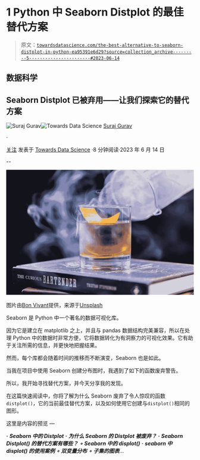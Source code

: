 # 1 Python 中 Seaborn Distplot 的最佳替代方案

> 原文：[`towardsdatascience.com/the-best-alternative-to-seaborn-distplot-in-python-ea95391e6d29?source=collection_archive---------5-----------------------#2023-06-14`](https://towardsdatascience.com/the-best-alternative-to-seaborn-distplot-in-python-ea95391e6d29?source=collection_archive---------5-----------------------#2023-06-14)

## 数据科学

## Seaborn Distplot 已被弃用——让我们探索它的替代方案

[](https://medium.com/@17.rsuraj?source=post_page-----ea95391e6d29--------------------------------)![Suraj Gurav](https://medium.com/@17.rsuraj?source=post_page-----ea95391e6d29--------------------------------)[](https://towardsdatascience.com/?source=post_page-----ea95391e6d29--------------------------------)![Towards Data Science](https://towardsdatascience.com/?source=post_page-----ea95391e6d29--------------------------------) [Suraj Gurav](https://medium.com/@17.rsuraj?source=post_page-----ea95391e6d29--------------------------------)

·

[关注](https://medium.com/m/signin?actionUrl=https%3A%2F%2Fmedium.com%2F_%2Fsubscribe%2Fuser%2F1fdda183cca2&operation=register&redirect=https%3A%2F%2Ftowardsdatascience.com%2Fthe-best-alternative-to-seaborn-distplot-in-python-ea95391e6d29&user=Suraj+Gurav&userId=1fdda183cca2&source=post_page-1fdda183cca2----ea95391e6d29---------------------post_header-----------) 发表于 [Towards Data Science](https://towardsdatascience.com/?source=post_page-----ea95391e6d29--------------------------------) ·8 分钟阅读·2023 年 6 月 14 日[](https://medium.com/m/signin?actionUrl=https%3A%2F%2Fmedium.com%2F_%2Fvote%2Ftowards-data-science%2Fea95391e6d29&operation=register&redirect=https%3A%2F%2Ftowardsdatascience.com%2Fthe-best-alternative-to-seaborn-distplot-in-python-ea95391e6d29&user=Suraj+Gurav&userId=1fdda183cca2&source=-----ea95391e6d29---------------------clap_footer-----------)

--

[](https://medium.com/m/signin?actionUrl=https%3A%2F%2Fmedium.com%2F_%2Fbookmark%2Fp%2Fea95391e6d29&operation=register&redirect=https%3A%2F%2Ftowardsdatascience.com%2Fthe-best-alternative-to-seaborn-distplot-in-python-ea95391e6d29&source=-----ea95391e6d29---------------------bookmark_footer-----------)![](img/350943ef7e0e1078140b5804fe7bb1e6.png)

图片由[Bon Vivant](https://unsplash.com/fr/@bonvivant?utm_source=unsplash&utm_medium=referral&utm_content=creditCopyText)提供，来源于[Unsplash](https://unsplash.com/photos/FcS257Cw9es?utm_source=unsplash&utm_medium=referral&utm_content=creditCopyText)

Seaborn 是 Python 中一个著名的数据可视化库。

因为它是建立在 matplotlib 之上，并且与 pandas 数据结构完美兼容，所以在处理 Python 中的数据时非常方便，它将数据转化为有洞察力的可视化效果。它有助于关注所需的信息，并更快地把握结果。

然而，每个库都会随着时间的推移而不断演变，Seaborn 也是如此。

当我在项目中使用 Seaborn 创建分布图时，我遇到了如下的函数废弃警告。

所以，我开始寻找替代方案，并今天分享我的发现。

在这篇快速阅读中，你将了解为什么 Seaborn 废弃了令人惊叹的函数`distplot()`，它的当前最佳替代方案，以及如何使用它创建与`distplot()`相同的图形。

这里是内容的预览 —

***·*** ***Seaborn 中的 Distplot*** ***·*** ***为什么 Seaborn 的 Distplot 被废弃？*** ***·*** ***Seaborn Distplot() 的替代方案有哪些？*** ***∘*** ***Seaborn 中的 displot()*** ***·*** ***seaborn 中 displot() 的使用案例*** ***∘*** ***双变量分布*** ***∘*** ***子集的图表***…
